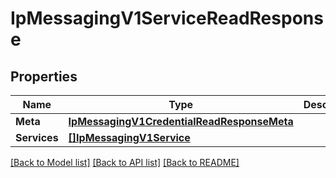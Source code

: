 # IpMessagingV1ServiceReadResponse

## Properties

Name | Type | Description | Notes
------------ | ------------- | ------------- | -------------
**Meta** | [**IpMessagingV1CredentialReadResponseMeta**](ip_messaging_v1_credentialReadResponse_meta.md) |  | [optional] 
**Services** | [**[]IpMessagingV1Service**](ip_messaging.v1.service.md) |  | [optional] 

[[Back to Model list]](../README.md#documentation-for-models) [[Back to API list]](../README.md#documentation-for-api-endpoints) [[Back to README]](../README.md)


